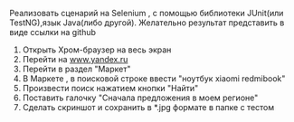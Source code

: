 Реализовать сценарий на Selenium , c помощью библиотеки JUnit(или TestNG),язык Java(либо другой).
Желательно результат представить в виде ссылки на github

1) Открыть Хром-браузер на весь экран
2) Перейти на www.yandex.ru
3) Перейти в раздел "Маркет"
4) В Маркете , в поисковой строке ввести "ноутбук xiaomi redmibook"
5) Произвести поиск нажатием кнопки "Найти"
6) Поставить галочку "Сначала предложения в моем регионе"
7) Сделать скриншот и сохранить в *.jpg формате в папке с тестом